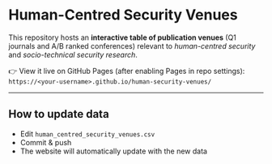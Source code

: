 # Human-Centred Security Venues

This repository hosts an **interactive table of publication venues** (Q1 journals and A/B ranked conferences) relevant to *human-centred security* and *socio-technical security research*.

👉 View it live on GitHub Pages (after enabling Pages in repo settings):  
`https://<your-username>.github.io/human-security-venues/`

---

## How to update data

- Edit `human_centred_security_venues.csv`
- Commit & push
- The website will automatically update with the new data
